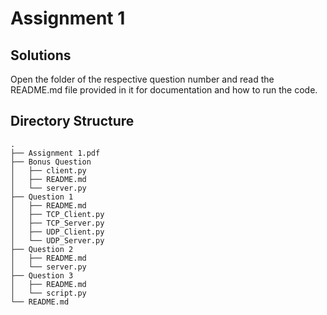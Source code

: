 # Assignment 1

## Solutions

Open the folder of the respective question number and read the README.md file provided in it for documentation and how to run the code.

## Directory Structure

```
.
├── Assignment 1.pdf
├── Bonus Question
│   ├── client.py
│   ├── README.md
│   └── server.py
├── Question 1
│   ├── README.md
│   ├── TCP_Client.py
│   ├── TCP_Server.py
│   ├── UDP_Client.py
│   └── UDP_Server.py
├── Question 2
│   ├── README.md
│   └── server.py
├── Question 3
│   ├── README.md
│   └── script.py
└── README.md
```
